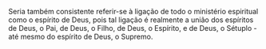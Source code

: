 ﻿Seria também consistente referir-se à ligação de todo o ministério espiritual como o espírito de Deus, pois tal ligação é realmente a união dos espíritos de Deus, o Pai, de Deus, o Filho, de Deus, o Espírito, e de Deus, o Sétuplo -  até mesmo do espírito de Deus, o Supremo.